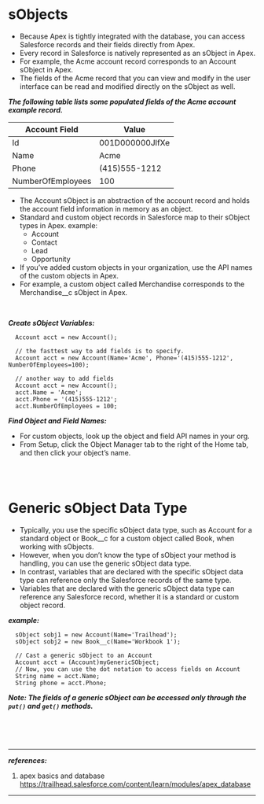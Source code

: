 # sObjects
- Because Apex is tightly integrated with the database, you can access Salesforce records and their fields directly from Apex. 
- Every record in Salesforce is natively represented as an sObject in Apex. 
- For example, the Acme account record corresponds to an Account sObject in Apex. 
- The fields of the Acme record that you can view and modify in the user interface can be read and modified directly on the sObject as well.


***The following table lists some populated fields of the Acme account example record.***

| Account Field |	Value |
|---------------|-------|
| Id |	001D000000JlfXe |
| Name |	Acme |
| Phone |	(415)555-1212 |
| NumberOfEmployees |	100 |

- The Account sObject is an abstraction of the account record and holds the account field information in memory as an object.
- Standard and custom object records in Salesforce map to their sObject types in Apex. example:
  - Account
  - Contact
  - Lead
  - Opportunity
- If you’ve added custom objects in your organization, use the API names of the custom objects in Apex. 
- For example, a custom object called Merchandise corresponds to the Merchandise__c sObject in Apex.


<br/> 

***Create sObject Variables:***
```apex
  Account acct = new Account();
  
  // the fasttest way to add fields is to specify.
  Account acct = new Account(Name='Acme', Phone='(415)555-1212', NumberOfEmployees=100);
  
  // another way to add fields
  Account acct = new Account();
  acct.Name = 'Acme';
  acct.Phone = '(415)555-1212';
  acct.NumberOfEmployees = 100;
```


***Find Object and Field Names:***
- For custom objects, look up the object and field API names in your org. 
- From Setup, click the Object Manager tab to the right of the Home tab, and then click your object’s name.


<br/>

<br/>

# Generic sObject Data Type
- Typically, you use the specific sObject data type, such as Account for a standard object or Book__c for a custom object called Book, when working with sObjects. 
- However, when you don’t know the type of sObject your method is handling, you can use the generic sObject data type.
- In contrast, variables that are declared with the specific sObject data type can reference only the Salesforce records of the same type.
- Variables that are declared with the generic sObject data type can reference any Salesforce record, whether it is a standard or custom object record.

***example:***
```apex
  sObject sobj1 = new Account(Name='Trailhead');
  sObject sobj2 = new Book__c(Name='Workbook 1');
```

```apex
  // Cast a generic sObject to an Account
  Account acct = (Account)myGenericSObject;
  // Now, you can use the dot notation to access fields on Account
  String name = acct.Name;
  String phone = acct.Phone;
```

***Note: The fields of a generic sObject can be accessed only through the ``put()`` and ``get()`` methods.***


<br/>

<br/>

<br/>

---
***references:***
1. apex basics and database https://trailhead.salesforce.com/content/learn/modules/apex_database

---
